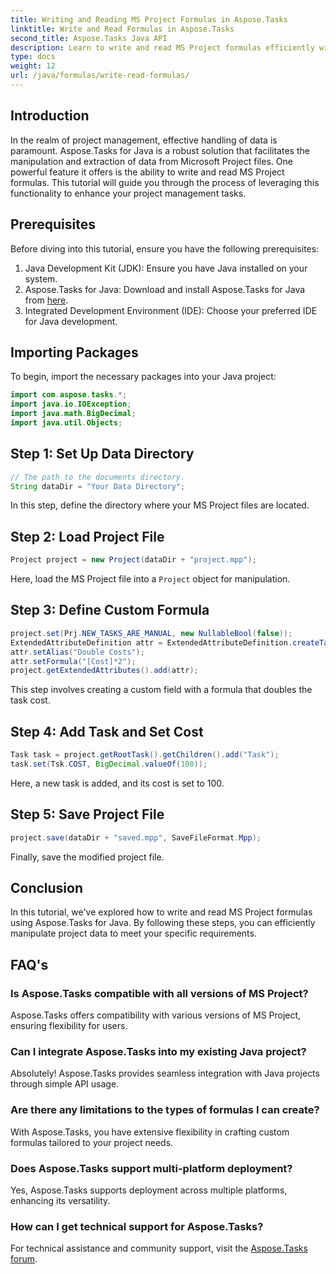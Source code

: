```yaml
---
title: Writing and Reading MS Project Formulas in Aspose.Tasks
linktitle: Write and Read Formulas in Aspose.Tasks
second_title: Aspose.Tasks Java API
description: Learn to write and read MS Project formulas efficiently with Aspose.Tasks for Java. Enhance your project management skills.
type: docs
weight: 12
url: /java/formulas/write-read-formulas/
---
```

## Introduction
In the realm of project management, effective handling of data is paramount. Aspose.Tasks for Java is a robust solution that facilitates the manipulation and extraction of data from Microsoft Project files. One powerful feature it offers is the ability to write and read MS Project formulas. This tutorial will guide you through the process of leveraging this functionality to enhance your project management tasks.
## Prerequisites
Before diving into this tutorial, ensure you have the following prerequisites:
1. Java Development Kit (JDK): Ensure you have Java installed on your system.
2. Aspose.Tasks for Java: Download and install Aspose.Tasks for Java from [here](https://releases.aspose.com/tasks/java/).
3. Integrated Development Environment (IDE): Choose your preferred IDE for Java development.

## Importing Packages
To begin, import the necessary packages into your Java project:
```java
import com.aspose.tasks.*;
import java.io.IOException;
import java.math.BigDecimal;
import java.util.Objects;
```

## Step 1: Set Up Data Directory
```java
// The path to the documents directory.
String dataDir = "Your Data Directory";
```
In this step, define the directory where your MS Project files are located.
## Step 2: Load Project File
```java
Project project = new Project(dataDir + "project.mpp");
```
Here, load the MS Project file into a `Project` object for manipulation.
## Step 3: Define Custom Formula
```java
project.set(Prj.NEW_TASKS_ARE_MANUAL, new NullableBool(false));
ExtendedAttributeDefinition attr = ExtendedAttributeDefinition.createTaskDefinition(CustomFieldType.Text, ExtendedAttributeTask.Text1, "Custom");
attr.setAlias("Double Costs");
attr.setFormula("[Cost]*2");
project.getExtendedAttributes().add(attr);
```
This step involves creating a custom field with a formula that doubles the task cost.
## Step 4: Add Task and Set Cost
```java
Task task = project.getRootTask().getChildren().add("Task");
task.set(Tsk.COST, BigDecimal.valueOf(100));
```
Here, a new task is added, and its cost is set to 100.
## Step 5: Save Project File
```java
project.save(dataDir + "saved.mpp", SaveFileFormat.Mpp);
```
Finally, save the modified project file.

## Conclusion
In this tutorial, we've explored how to write and read MS Project formulas using Aspose.Tasks for Java. By following these steps, you can efficiently manipulate project data to meet your specific requirements.
## FAQ's
### Is Aspose.Tasks compatible with all versions of MS Project?
Aspose.Tasks offers compatibility with various versions of MS Project, ensuring flexibility for users.
### Can I integrate Aspose.Tasks into my existing Java project?
Absolutely! Aspose.Tasks provides seamless integration with Java projects through simple API usage.
### Are there any limitations to the types of formulas I can create?
With Aspose.Tasks, you have extensive flexibility in crafting custom formulas tailored to your project needs.
### Does Aspose.Tasks support multi-platform deployment?
Yes, Aspose.Tasks supports deployment across multiple platforms, enhancing its versatility.
### How can I get technical support for Aspose.Tasks?
For technical assistance and community support, visit the [Aspose.Tasks forum](https://forum.aspose.com/c/tasks/15).
